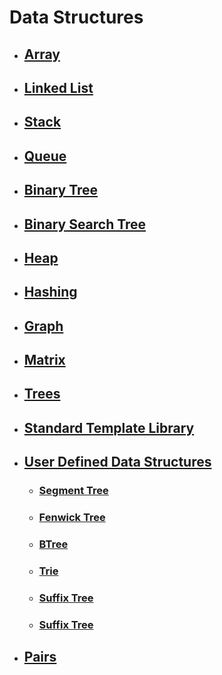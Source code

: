 # Data Structures

- ## [Array](./Array)

- ## [Linked List](./LinkedList)

- ## [Stack](./Stack)

- ## [Queue](./Queue)

- ## [Binary Tree](./BinaryTree)

- ## [Binary Search Tree](./BinarySearchTree)
  
- ## [Heap](./Heap)
  
- ## [Hashing](./Hashing)
  
- ## [Graph](./Graph)
  
- ## [Matrix](./Matrix)
  
- ## [Trees](./Trees)
  
- ## [Standard Template Library](./Standard%20Template%20Library)
  
- ## [User Defined Data Structures](./User%20Defined%20Data%20Structures)
  - ### [Segment Tree](./User%20Defined%20Data%20Structures/Segment%20Tree)
  - ### [Fenwick Tree](#)
  - ### [BTree](#)
  - ### [Trie](#)

  - ### [Suffix Tree](#)

  - ### [Suffix Tree](#)

- ## [Pairs](./Pair)
